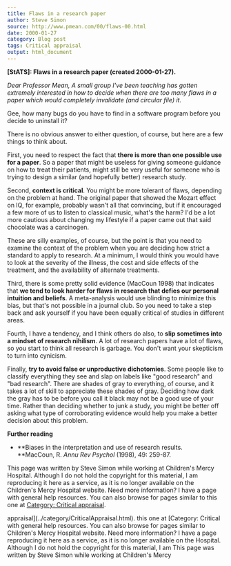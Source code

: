 ```yaml
---
title: Flaws in a research paper
author: Steve Simon
source: http://www.pmean.com/00/flaws-00.html
date: 2000-01-27
category: Blog post
tags: Critical appraisal
output: html_document
---
```

****[StATS]:** Flaws in a research paper (created
2000-01-27).**

*Dear Professor Mean, A small group I\'ve been teaching has gotten
extremely interested in how to decide when there are too many flaws in a
paper which would completely invalidate (and circular file) it.*

Gee, how many bugs do you have to find in a software program before you
decide to uninstall it?

There is no obvious answer to either question, of course, but here are a
few things to think about.

First, you need to respect the fact that **there is more than one
possible use for a paper**. So a paper that might be useless for giving
someone guidance on how to treat their patients, might still be very
useful for someone who is trying to design a similar (and hopefully
better) research study.

Second, **context is critical**. You might be more tolerant of flaws,
depending on the problem at hand. The original paper that showed the
Mozart effect on IQ, for example, probably wasn\'t all that convincing,
but if it encouraged a few more of us to listen to classical music,
what\'s the harm? I\'d be a lot more cautious about changing my
lifestyle if a paper came out that said chocolate was a carcinogen.

These are silly examples, of course, but the point is that you need to
examine the context of the problem when you are deciding how strict a
standard to apply to research. At a minimum, I would think you would
have to look at the severity of the illness, the cost and side effects
of the treatment, and the availability of alternate treatments.

Third, there is some pretty solid evidence (MacCoun 1998) that indicates
that **we tend to look harder for flaws in research that defies our
personal intuition and beliefs**. A meta-analysis would use blinding to
minimize this bias, but that\'s not possible in a journal club. So you
need to take a step back and ask yourself if you have been equally
critical of studies in different areas.

Fourth, I have a tendency, and I think others do also, to **slip
sometimes into a mindset of research nihilism**. A lot of research
papers have a lot of flaws, so you start to think all research is
garbage. You don\'t want your skepticism to turn into cynicism.

Finally, **try to avoid false or unproductive dichotomies**. Some people
like to classify everything they see and slap on labels like \"good
research\" and \"bad research\". There are shades of gray to everything,
of course, and it takes a lot of skill to appreciate these shades of
gray. Deciding how dark the gray has to be before you call it black may
not be a good use of your time. Rather than deciding whether to junk a
study, you might be better off asking what type of corroborating
evidence would help you make a better decision about this problem.

**Further reading**

-   **Biases in the interpretation and use of research results.\
    **MacCoun, R. *Annu Rev Psychol* (1998), 49: 259-87.

This page was written by Steve Simon while working at Children\'s Mercy
Hospital. Although I do not hold the copyright for this material, I am
reproducing it here as a service, as it is no longer available on the
Children\'s Mercy Hospital website. Need more information? I have a page
with general help resources. You can also browse for pages similar to
this one at [Category: Critical
appraisal](../category/CriticalAppraisal.html).
<!---More--->
appraisal](../category/CriticalAppraisal.html).
this one at [Category: Critical
with general help resources. You can also browse for pages similar to
Children\'s Mercy Hospital website. Need more information? I have a page
reproducing it here as a service, as it is no longer available on the
Hospital. Although I do not hold the copyright for this material, I am
This page was written by Steve Simon while working at Children\'s Mercy

<!---Do not use
****[StATS]:** Flaws in a research paper (created
This page was written by Steve Simon while working at Children\'s Mercy
Hospital. Although I do not hold the copyright for this material, I am
reproducing it here as a service, as it is no longer available on the
Children\'s Mercy Hospital website. Need more information? I have a page
with general help resources. You can also browse for pages similar to
this one at [Category: Critical
appraisal](../category/CriticalAppraisal.html).
--->

